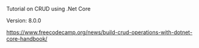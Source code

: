 Tutorial on CRUD using .Net Core

Version: 8.0.0

https://www.freecodecamp.org/news/build-crud-operations-with-dotnet-core-handbook/
